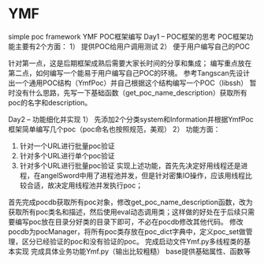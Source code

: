 # YMF
simple poc framework
YMF POC框架编写
Day1 – POC框架的思考
POC框架功能主要有2个方面：
1）	提供POC给用户调用测试
2）	便于用户编写自己的POC

针对第一点，这是后期框架成熟后需要大家长时间的分享和集成；
编写重点放在第二点，如何编写一个能易于用户编写自己POC的环境。
参考Tangscan先设计出一个通用POC结构（YmfPoc）并自己根据这个结构编写一个POC（libssh）
暂时没有什么思路，先写一下基础函数（get_poc_name_description）获取所有poc的名字和description。

Day2 – 功能细化并实现
1）	先添加2个分类system和Information并根据YmfPoc框架简单编写几个poc（poc命名也按照规范，美观）
2）	功能方面：
1.	针对一个URL进行批量poc验证
2.	针对多个URL进行单个poc验证
3.	针对多个URL进行批量poc验证
实现上述功能，首先先决定好用线程还是进程，在angelSword中用了进程池并发，但是针对密集IO操作，应该用线程比较合适，故决定用线程池并发执行poc；

首先完成pocdb获取所有poc对象，修改get_poc_name_description函数，改为获取所有poc类名和描述，然后使用eval动态调用类；这样做的好处在于后续只需要编写poc放在目录分好类的目录下即可，不必在pocdb修改其他代码。
修改pocdb为pocManager，将所有poc类存放在poc_dict字典中，定义poc_set做管理，区分已经验证的poc和没有验证的poc。
完成启动文件Ymf.py多线程类的基本实现
完成具体业务功能Ymf.py（输出比较粗糙）
base提供基础属性、函数等
